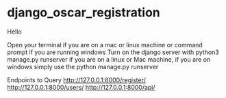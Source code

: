 
# django_oscar_registration

Hello

Open your terminal if you are on a mac or linux machine or command prompt if you are running windows
Turn on the django server with python3 manage.py runserver if you are on a linux or Mac machine, if you are on windows simply use the python manage.py runserver

Endpoints to Query
http://127.0.0.1:8000/register/
http://127.0.0.1:8000/users/
http://127.0.0.1:8000/api/
